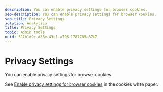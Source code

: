 ```yaml
---
description: You can enable privacy settings for browser cookies.
seo-description: You can enable privacy settings for browser cookies.
seo-title: Privacy Settings
solution: Analytics
title: Privacy Settings
topic: Admin tools
uuid: 517b1d9c-d36e-43c1-a796-1787785a8747
---
```


# Privacy Settings

You can enable privacy settings for browser cookies.

See [Enable privacy settings for browser cookies](https://marketing.adobe.com/resources/help/en_US/whitepapers/cookies/?f=browser_cookie_settings) in the cookies white paper.

<!-- 

<p>For July 2015 </p>

 -->

